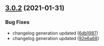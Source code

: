 ## [3.0.2](https://github.com/adrian-mezei/dynamodb-fast-access/compare/v3.0.1...v3.0.2) (2021-01-31)


### Bug Fixes

* changelog generation updated ([6db1987](https://github.com/adrian-mezei/dynamodb-fast-access/commit/6db1987ad282e76b95ec588dfcb4702270a767fb))
* changelog generation updated ([92e6a68](https://github.com/adrian-mezei/dynamodb-fast-access/commit/92e6a6869dfd9e563168df6dfb1725c4b51f5310))
